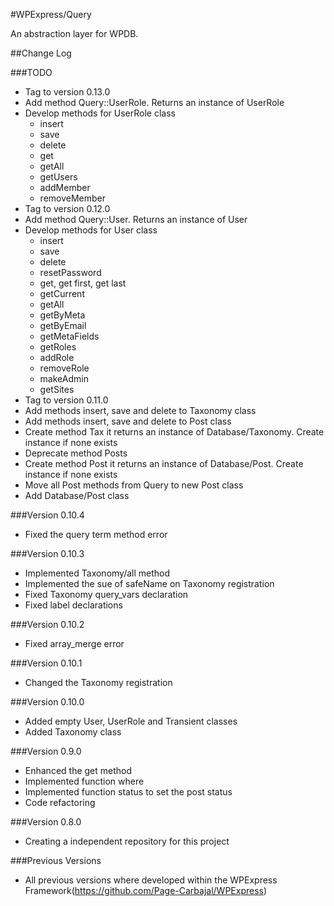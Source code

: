#WPExpress/Query

An abstraction layer for WPDB.
 
##Change Log


###TODO


- Tag to version 0.13.0
- Add method Query::UserRole. Returns an instance of UserRole
- Develop methods for UserRole class
    - insert
    - save
    - delete
    - get
    - getAll
    - getUsers
    - addMember
    - removeMember
- Tag to version 0.12.0 
- Add method Query::User. Returns an instance of User
- Develop methods for User class
    - insert
    - save
    - delete
    - resetPassword
    - get, get first, get last
    - getCurrent
    - getAll
    - getByMeta
    - getByEmail
    - getMetaFields
    - getRoles
    - addRole
    - removeRole
    - makeAdmin
    - getSites
- Tag to version 0.11.0
- Add methods insert, save and delete to Taxonomy class
- Add methods insert, save and delete to Post class
- Create method Tax it returns an instance of Database/Taxonomy. Create instance if none exists 
- Deprecate method Posts
- Create method Post it returns an instance of Database/Post. Create instance if none exists
- Move all Post methods from Query to new Post class
- Add Database/Post class 


###Version 0.10.4

- Fixed the query term method error 

###Version 0.10.3

- Implemented Taxonomy/all method
- Implemented the sue of safeName on Taxonomy registration
- Fixed Taxonomy query_vars declaration
- Fixed label declarations


###Version 0.10.2

- Fixed array_merge error


###Version 0.10.1

- Changed the Taxonomy registration


###Version 0.10.0

- Added empty User, UserRole and Transient classes 
- Added Taxonomy class


###Version 0.9.0

- Enhanced the get method
- Implemented function where
- Implemented function status to set the post status
- Code refactoring

###Version 0.8.0 

- Creating a independent repository for this project

###Previous Versions

- All previous versions where developed within the WPExpress Framework(https://github.com/Page-Carbajal/WPExpress)
